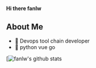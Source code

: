 #### Hi there fanlw


## About Me
-  🔭 Devops tool chain developer
- 🌱 python vue go

[![fanlw's github stats](https://github-readme-stats.vercel.app/api?username=fanlw0816&show_icons=true&theme=dark)

